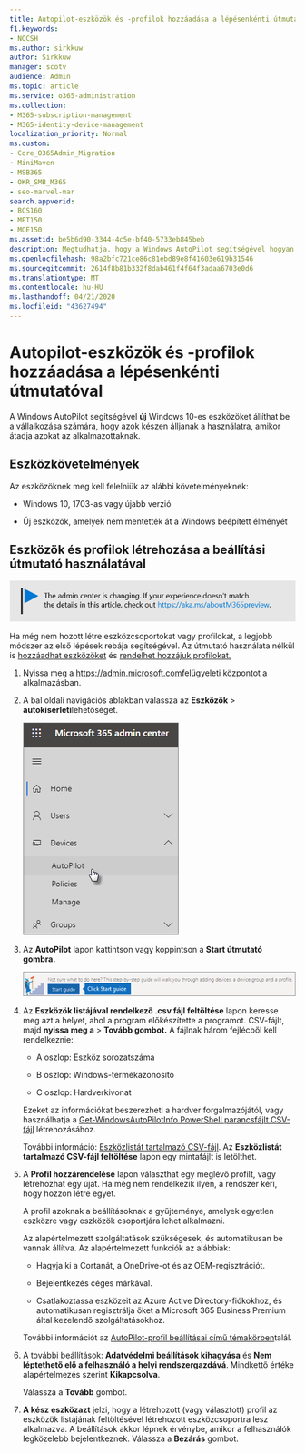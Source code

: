 ```yaml
---
title: Autopilot-eszközök és -profilok hozzáadása a lépésenkénti útmutatóval
f1.keywords:
- NOCSH
ms.author: sirkkuw
author: Sirkkuw
manager: scotv
audience: Admin
ms.topic: article
ms.service: o365-administration
ms.collection:
- M365-subscription-management
- M365-identity-device-management
localization_priority: Normal
ms.custom:
- Core_O365Admin_Migration
- MiniMaven
- MSB365
- OKR_SMB_M365
- seo-marvel-mar
search.appverid:
- BCS160
- MET150
- MOE150
ms.assetid: be5b6d90-3344-4c5e-bf40-5733eb845beb
description: Megtudhatja, hogy a Windows AutoPilot segítségével hogyan állíthatja be az új Windows 10-es eszközöket a vállalkozása számára, hogy azok készen álljanak az alkalmazottak használatára.
ms.openlocfilehash: 98a2bfc721ce86c81ebd89e8f41603e619b31546
ms.sourcegitcommit: 2614f8b81b332f8dab461f4f64f3adaa6703e0d6
ms.translationtype: MT
ms.contentlocale: hu-HU
ms.lasthandoff: 04/21/2020
ms.locfileid: "43627494"
---
```

# <a name="use-the-step-by-step-guide-to-add-autopilot-devices-and-profile"></a>Autopilot-eszközök és -profilok hozzáadása a lépésenkénti útmutatóval

A Windows AutoPilot segítségével **új** Windows 10-es eszközöket állíthat be a vállalkozása számára, hogy azok készen álljanak a használatra, amikor átadja azokat az alkalmazottaknak.
  
## <a name="device-requirements"></a>Eszközkövetelmények

Az eszközöknek meg kell felelniük az alábbi követelményeknek:
  
- Windows 10, 1703-as vagy újabb verzió
    
- Új eszközök, amelyek nem mentették át a Windows beépített élményét
    
## <a name="use-the-setup-guide-to-create-devices-and-profiles"></a>Eszközök és profilok létrehozása a beállítási útmutató használatával

[![A megjelenő címke figyelmeztet a felügyeleti központ változásaira, további részleteket itt talál: aka.ms/aboutM365preview.](../media/m365admincenterchanging.png)](https://docs.microsoft.com/office365/admin/microsoft-365-admin-center-preview)

Ha még nem hozott létre eszközcsoportokat vagy profilokat, a legjobb módszer az első lépések rebája segítségével. Az útmutató használata nélkül is [hozzáadhat eszközöket](create-and-edit-autopilot-devices.md) és [rendelhet hozzájuk profilokat.](create-and-edit-autopilot-profiles.md) 
  
1. Nyissa meg a <a href="https://go.microsoft.com/fwlink/p/?linkid=837890" target="_blank">https://admin.microsoft.com</a>felügyeleti központot a alkalmazásban.

2. A bal oldali navigációs ablakban válassza az **Eszközök** \> **autokísérleti**lehetőséget.

    ![A felügyeleti központban válassza az eszközöket, majd az AutoPilot lehetőséget.](../media/AutoPilot.png)
  
2. Az **AutoPilot** lapon kattintson vagy koppintson a **Start útmutató gombra.**
    
    ![Click Start guide for step-by-step instructions for Autopilot.](../media/31662655-d1e6-437d-87ea-c0dec5da56f7.png)
  
3. Az **Eszközök listájával rendelkező .csv fájl feltöltése** lapon keresse meg azt a helyet, ahol a program előkészítette a programot. CSV-fájlt, majd **nyissa meg a** \> **Tovább gombot.** A fájlnak három fejlécből kell rendelkeznie:
    
    - A oszlop: Eszköz sorozatszáma
    
    - B oszlop: Windows-termékazonosító
    
    - C oszlop: Hardverkivonat
    
    Ezeket az információkat beszerezheti a hardver forgalmazójától, vagy használhatja a [Get-WindowsAutoPilotInfo PowerShell parancsfájlt CSV-fájl](https://www.powershellgallery.com/packages/Get-WindowsAutoPilotInfo) létrehozásához. 
    
    További információ: [Eszközlistát tartalmazó CSV-fájl](https://support.office.com/article/932e3676-2491-49f0-9177-d893d2f5276e). Az **Eszközlistát tartalmazó CSV-fájl feltöltése** lapon egy mintafájlt is letölthet. 
    
4. A **Profil hozzárendelése** lapon választhat egy meglévő profilt, vagy létrehozhat egy újat. Ha még nem rendelkezik ilyen, a rendszer kéri, hogy hozzon létre egyet. 
    
    A profil azoknak a beállításoknak a gyűjteménye, amelyek egyetlen eszközre vagy eszközök csoportjára lehet alkalmazni.
    
    Az alapértelmezett szolgáltatások szükségesek, és automatikusan be vannak állítva. Az alapértelmezett funkciók az alábbiak:
    
    - Hagyja ki a Cortanát, a OneDrive-ot és az OEM-regisztrációt.
    
    - Bejelentkezés céges márkával.
    
    - Csatlakoztassa eszközeit az Azure Active Directory-fiókokhoz, és automatikusan regisztrálja őket a Microsoft 365 Business Premium által kezelendő szolgáltatásokhoz.
    
    További információt az [AutoPilot-profil beállításai című témakörben](autopilot-profile-settings.md)talál. 
    
5. A további beállítások: **Adatvédelmi beállítások kihagyása** és **Nem léptethető elő a felhasználó a helyi rendszergazdává**. Mindkettő értéke alapértelmezés szerint **Kikapcsolva**. 
    
    Válassza a **Tovább** gombot.
    
6. **A kész eszközazt** jelzi, hogy a létrehozott (vagy választott) profil az eszközök listájának feltöltésével létrehozott eszközcsoportra lesz alkalmazva. A beállítások akkor lépnek érvénybe, amikor a felhasználók legközelebb bejelentkeznek. Válassza a **Bezárás** gombot.
    
